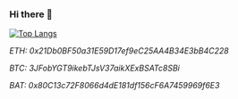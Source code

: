 ### Hi there 👋

[![Top Langs](https://github-readme-stats.vercel.app/api/top-langs/?username=jsgm&layout=compact)](https://github.com/anuraghazra/github-readme-stats)

*ETH: 0x21Db0BF50a31E59D17ef9eC25AA4B34E3bB4C228*

*BTC: 3JFobYGT9ikebTJsV37aikXExBSATc8SBi*

*BAT: 0x80C13c72F8066d4dE181df156cF6A7459969f6E3*
